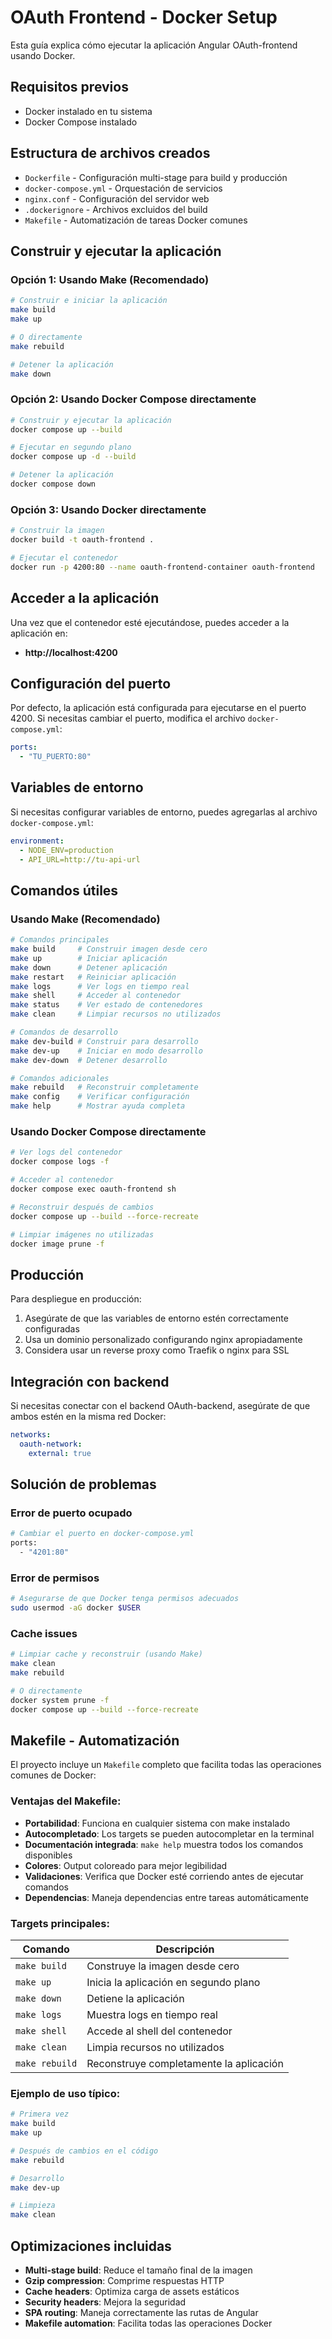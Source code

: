 # OAuth Frontend - Docker Setup

Esta guía explica cómo ejecutar la aplicación Angular OAuth-frontend usando Docker.

## Requisitos previos

- Docker instalado en tu sistema
- Docker Compose instalado

## Estructura de archivos creados

- `Dockerfile` - Configuración multi-stage para build y producción
- `docker-compose.yml` - Orquestación de servicios
- `nginx.conf` - Configuración del servidor web
- `.dockerignore` - Archivos excluidos del build
- `Makefile` - Automatización de tareas Docker comunes

## Construir y ejecutar la aplicación

### Opción 1: Usando Make (Recomendado)

```bash
# Construir e iniciar la aplicación
make build
make up

# O directamente
make rebuild

# Detener la aplicación
make down
```

### Opción 2: Usando Docker Compose directamente

```bash
# Construir y ejecutar la aplicación
docker compose up --build

# Ejecutar en segundo plano
docker compose up -d --build

# Detener la aplicación
docker compose down
```

### Opción 3: Usando Docker directamente

```bash
# Construir la imagen
docker build -t oauth-frontend .

# Ejecutar el contenedor
docker run -p 4200:80 --name oauth-frontend-container oauth-frontend
```

## Acceder a la aplicación

Una vez que el contenedor esté ejecutándose, puedes acceder a la aplicación en:
- **http://localhost:4200**

## Configuración del puerto

Por defecto, la aplicación está configurada para ejecutarse en el puerto 4200. Si necesitas cambiar el puerto, modifica el archivo `docker-compose.yml`:

```yaml
ports:
  - "TU_PUERTO:80"
```

## Variables de entorno

Si necesitas configurar variables de entorno, puedes agregarlas al archivo `docker-compose.yml`:

```yaml
environment:
  - NODE_ENV=production
  - API_URL=http://tu-api-url
```

## Comandos útiles

### Usando Make (Recomendado)

```bash
# Comandos principales
make build     # Construir imagen desde cero
make up        # Iniciar aplicación
make down      # Detener aplicación
make restart   # Reiniciar aplicación
make logs      # Ver logs en tiempo real
make shell     # Acceder al contenedor
make status    # Ver estado de contenedores
make clean     # Limpiar recursos no utilizados

# Comandos de desarrollo
make dev-build # Construir para desarrollo
make dev-up    # Iniciar en modo desarrollo
make dev-down  # Detener desarrollo

# Comandos adicionales
make rebuild   # Reconstruir completamente
make config    # Verificar configuración
make help      # Mostrar ayuda completa
```

### Usando Docker Compose directamente

```bash
# Ver logs del contenedor
docker compose logs -f

# Acceder al contenedor
docker compose exec oauth-frontend sh

# Reconstruir después de cambios
docker compose up --build --force-recreate

# Limpiar imágenes no utilizadas
docker image prune -f
```

## Producción

Para despliegue en producción:

1. Asegúrate de que las variables de entorno estén correctamente configuradas
2. Usa un dominio personalizado configurando nginx apropiadamente
3. Considera usar un reverse proxy como Traefik o nginx para SSL

## Integración con backend

Si necesitas conectar con el backend OAuth-backend, asegúrate de que ambos estén en la misma red Docker:

```yaml
networks:
  oauth-network:
    external: true
```

## Solución de problemas

### Error de puerto ocupado
```bash
# Cambiar el puerto en docker-compose.yml
ports:
  - "4201:80"
```

### Error de permisos
```bash
# Asegurarse de que Docker tenga permisos adecuados
sudo usermod -aG docker $USER
```

### Cache issues
```bash
# Limpiar cache y reconstruir (usando Make)
make clean
make rebuild

# O directamente
docker system prune -f
docker compose up --build --force-recreate
```

## Makefile - Automatización

El proyecto incluye un `Makefile` completo que facilita todas las operaciones comunes de Docker:

### Ventajas del Makefile:

- **Portabilidad**: Funciona en cualquier sistema con make instalado
- **Autocompletado**: Los targets se pueden autocompletar en la terminal
- **Documentación integrada**: `make help` muestra todos los comandos disponibles
- **Colores**: Output coloreado para mejor legibilidad
- **Validaciones**: Verifica que Docker esté corriendo antes de ejecutar comandos
- **Dependencias**: Maneja dependencias entre tareas automáticamente

### Targets principales:

| Comando | Descripción |
|---------|-------------|
| `make build` | Construye la imagen desde cero |
| `make up` | Inicia la aplicación en segundo plano |
| `make down` | Detiene la aplicación |
| `make logs` | Muestra logs en tiempo real |
| `make shell` | Accede al shell del contenedor |
| `make clean` | Limpia recursos no utilizados |
| `make rebuild` | Reconstruye completamente la aplicación |

### Ejemplo de uso típico:

```bash
# Primera vez
make build
make up

# Después de cambios en el código
make rebuild

# Desarrollo
make dev-up

# Limpieza
make clean
```

## Optimizaciones incluidas

- **Multi-stage build**: Reduce el tamaño final de la imagen
- **Gzip compression**: Comprime respuestas HTTP
- **Cache headers**: Optimiza carga de assets estáticos
- **Security headers**: Mejora la seguridad
- **SPA routing**: Maneja correctamente las rutas de Angular
- **Makefile automation**: Facilita todas las operaciones Docker

